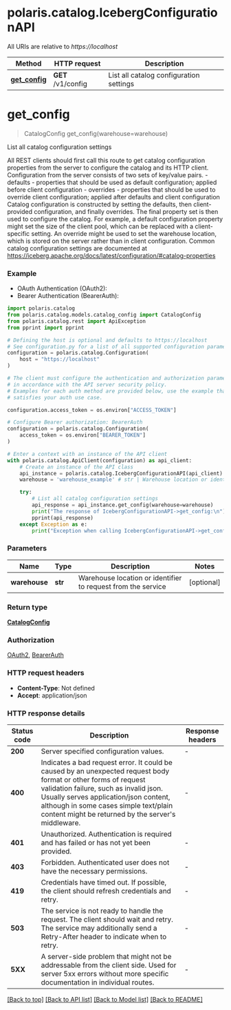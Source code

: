 # polaris.catalog.IcebergConfigurationAPI

All URIs are relative to *https://localhost*

Method | HTTP request | Description
------------- | ------------- | -------------
[**get_config**](IcebergConfigurationAPI.md#get_config) | **GET** /v1/config | List all catalog configuration settings


# **get_config**
> CatalogConfig get_config(warehouse=warehouse)

List all catalog configuration settings

 All REST clients should first call this route to get catalog configuration properties from the server to configure the catalog and its HTTP client. Configuration from the server consists of two sets of key/value pairs. - defaults -  properties that should be used as default configuration; applied before client configuration - overrides - properties that should be used to override client configuration; applied after defaults and client configuration  Catalog configuration is constructed by setting the defaults, then client- provided configuration, and finally overrides. The final property set is then used to configure the catalog.  For example, a default configuration property might set the size of the client pool, which can be replaced with a client-specific setting. An override might be used to set the warehouse location, which is stored on the server rather than in client configuration.  Common catalog configuration settings are documented at https://iceberg.apache.org/docs/latest/configuration/#catalog-properties 

### Example

* OAuth Authentication (OAuth2):
* Bearer Authentication (BearerAuth):

```python
import polaris.catalog
from polaris.catalog.models.catalog_config import CatalogConfig
from polaris.catalog.rest import ApiException
from pprint import pprint

# Defining the host is optional and defaults to https://localhost
# See configuration.py for a list of all supported configuration parameters.
configuration = polaris.catalog.Configuration(
    host = "https://localhost"
)

# The client must configure the authentication and authorization parameters
# in accordance with the API server security policy.
# Examples for each auth method are provided below, use the example that
# satisfies your auth use case.

configuration.access_token = os.environ["ACCESS_TOKEN"]

# Configure Bearer authorization: BearerAuth
configuration = polaris.catalog.Configuration(
    access_token = os.environ["BEARER_TOKEN"]
)

# Enter a context with an instance of the API client
with polaris.catalog.ApiClient(configuration) as api_client:
    # Create an instance of the API class
    api_instance = polaris.catalog.IcebergConfigurationAPI(api_client)
    warehouse = 'warehouse_example' # str | Warehouse location or identifier to request from the service (optional)

    try:
        # List all catalog configuration settings
        api_response = api_instance.get_config(warehouse=warehouse)
        print("The response of IcebergConfigurationAPI->get_config:\n")
        pprint(api_response)
    except Exception as e:
        print("Exception when calling IcebergConfigurationAPI->get_config: %s\n" % e)
```



### Parameters


Name | Type | Description  | Notes
------------- | ------------- | ------------- | -------------
 **warehouse** | **str**| Warehouse location or identifier to request from the service | [optional] 

### Return type

[**CatalogConfig**](CatalogConfig.md)

### Authorization

[OAuth2](../README.md#OAuth2), [BearerAuth](../README.md#BearerAuth)

### HTTP request headers

 - **Content-Type**: Not defined
 - **Accept**: application/json

### HTTP response details

| Status code | Description | Response headers |
|-------------|-------------|------------------|
**200** | Server specified configuration values. |  -  |
**400** | Indicates a bad request error. It could be caused by an unexpected request body format or other forms of request validation failure, such as invalid json. Usually serves application/json content, although in some cases simple text/plain content might be returned by the server&#39;s middleware. |  -  |
**401** | Unauthorized. Authentication is required and has failed or has not yet been provided. |  -  |
**403** | Forbidden. Authenticated user does not have the necessary permissions. |  -  |
**419** | Credentials have timed out. If possible, the client should refresh credentials and retry. |  -  |
**503** | The service is not ready to handle the request. The client should wait and retry.  The service may additionally send a Retry-After header to indicate when to retry. |  -  |
**5XX** | A server-side problem that might not be addressable from the client side. Used for server 5xx errors without more specific documentation in individual routes. |  -  |

[[Back to top]](#) [[Back to API list]](../README.md#documentation-for-api-endpoints) [[Back to Model list]](../README.md#documentation-for-models) [[Back to README]](../README.md)

